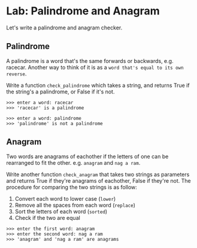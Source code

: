 
# Lab: Palindrome and Anagram

Let's write a palindrome and anagram checker.

## Palindrome

A palindrome is a word that's the same forwards or backwards, e.g. racecar. Another way to think of it is as a `word that's equal to its own reverse`.


Write a function `check_palindrome` which takes a string, and returns True if the string's a palindrome, or False if it's not.

```
>>> enter a word: racecar
>>> 'racecar' is a palindrome

>>> enter a word: palindrome
>>> 'palindrome' is not a palindrome
```

## Anagram

Two words are anagrams of eachother if the letters of one can be rearranged to fit the other. e.g. `anagram` and `nag a ram`.

Write another function `check_anagram` that takes two strings as parameters and returns True if they're anagrams of eachother, False if they're not. The procedure for comparing the two strings is as follow:

1. Convert each word to lower case (`lower`)
2. Remove all the spaces from each word (`replace`)
3. Sort the letters of each word (`sorted`)
4. Check if the two are equal

```
>>> enter the first word: anagram
>>> enter the second word: nag a ram
>>> 'anagram' and 'nag a ram' are anagrams
```
